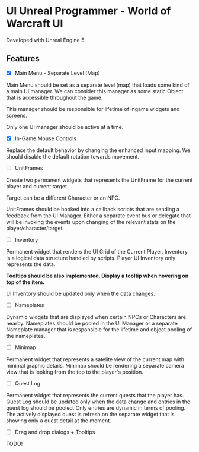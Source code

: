 # UI Unreal Programmer - World of Warcraft UI
Developed with Unreal Engine 5

## Features

- [x] Main Menu - Separate Level (Map)

Main Menu should be set as a separate level (map) that loads some 
kind of a main UI manager. We can consider this manager as some static Object
that is accessible throughout the game. 

This manager should be responsible for lifetime of ingame widgets and screens.

Only one UI manager should be active at a time.

- [x] In-Game Mouse Controls 

Replace the default behavior by changing the enhanced input mapping. We should disable the default rotation towards movement.

- [ ] UnitFrames

Create two permanent widgets that represents the UnitFrame for the current player and current target. 

Target can be a different Character or an NPC. 

UnitFrames should be hooked into a callback scripts that are sending a feedback from the UI Manager. Either a separate event bus or delegate that will be invoking the events upon changing of the relevant stats on the player/character/target. 

- [ ] Inventory

Permanent widget that renders the UI Grid of the Current Player. Inventory is a logical data structure handled by scripts. Player UI Inventory only represents the data.
    
**Tooltips should be also implemented. Display a tooltip when hovering on top of the item.** 


UI Inventory should be updated only when the data changes.

- [ ] Nameplates

Dynamic widgets that are displayed when certain NPCs or Characters are nearby. Nameplates should be pooled in the UI Manager or a separate Nameplate manager that is responsible for the lifetime and object pooling of the nameplates.

- [ ] Minimap

Permanent widget that represents a satelite view of the current map with minimal graphic details. Minimap should be rendering a separate camera view that is looking from the top to the player's position. 

- [ ] Quest Log

Permanent widget that represents the current quests that the player has. Quest Log should be updated only when the data change and entries in the quest log should be pooled. Only entries are dynamic in terms of pooling. The actively displayed quest is refresh on the separate widget that is showing only a quest detail at the moment.

- [ ] Drag and drop dialogs + Tooltips

TODO!